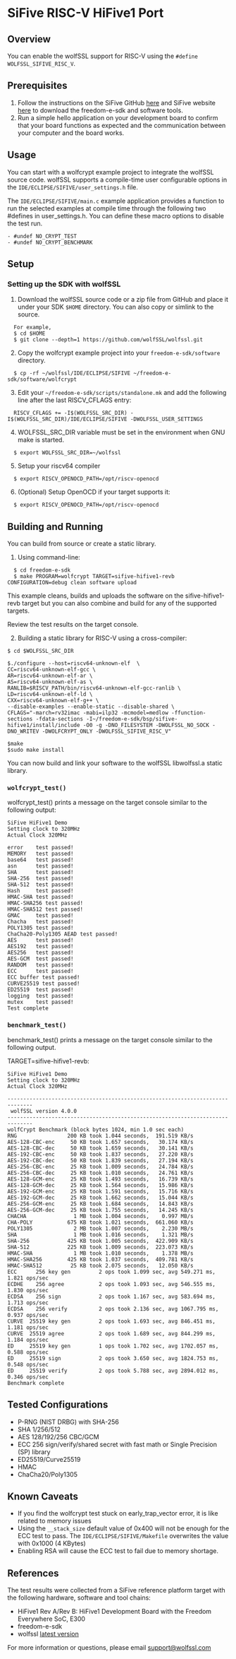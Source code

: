 # SiFive RISC-V HiFive1 Port

## Overview
You can enable the wolfSSL support for RISC-V using the `#define WOLFSSL_SIFIVE_RISC_V`.

## Prerequisites
1. Follow the instructions on the SiFive GitHub [here](https://github.com/sifive/freedom-e-sdk) and SiFive website [here](https://www.sifive.com/) to download the freedom-e-sdk and software tools.
3. Run a simple hello application on your development board to confirm that your board functions as expected and the communication between your computer and the board works.

## Usage
You can start with a wolfcrypt example project to integrate the wolfSSL source code.
wolfSSL supports a compile-time user configurable options in the `IDE/ECLIPSE/SIFIVE/user_settings.h` file.

The `IDE/ECLIPSE/SIFIVE/main.c` example application provides a function to run the selected examples at compile time through the following two #defines in user_settings.h. You can define these macro options to disable the test run.
```
- #undef NO_CRYPT_TEST
- #undef NO_CRYPT_BENCHMARK
```

## Setup
### Setting up the SDK with wolfSSL
1. Download the wolfSSL source code or a zip file from GitHub and place it under your SDK `$HOME` directory. You can also copy or simlink to the source.
```
  For example,
  $ cd $HOME
  $ git clone --depth=1 https://github.com/wolfSSL/wolfssl.git

```
2. Copy the wolfcrypt example project into your `freedom-e-sdk/software` directory.

```
  $ cp -rf ~/wolfssl/IDE/ECLIPSE/SIFIVE ~/freedom-e-sdk/software/wolfcrypt
```

3. Edit your `~/freedom-e-sdk/scripts/standalone.mk` and add the following line after the last RISCV_CFLAGS entry:

```
  RISCV_CFLAGS += -I$(WOLFSSL_SRC_DIR) -I$(WOLFSSL_SRC_DIR)/IDE/ECLIPSE/SIFIVE -DWOLFSSL_USER_SETTINGS
```

4. WOLFSSL_SRC_DIR variable must be set in the environment when GNU make is started.

```
  $ export WOLFSSL_SRC_DIR=~/wolfssl
```

5. Setup your riscv64 compiler 

```
  $ export RISCV_OPENOCD_PATH=/opt/riscv-openocd
```
6. (Optional) Setup OpenOCD if your target supports it:

```
  $ export RISCV_OPENOCD_PATH=/opt/riscv-openocd
```
## Building and Running

You can build from source or create a static library.

1. Using command-line:

```
  $ cd freedom-e-sdk
  $ make PROGRAM=wolfcrypt TARGET=sifive-hifive1-revb CONFIGURATION=debug clean software upload
```
This example cleans, builds and uploads the software on the sifive-hifive1-revb target but you can also combine and build for any of the supported targets. 

Review the test results on the target console.

2. Building a static library for RISC-V using a cross-compiler:

```
$ cd $WOLFSSL_SRC_DIR

$./configure --host=riscv64-unknown-elf  \
CC=riscv64-unknown-elf-gcc \
AR=riscv64-unknown-elf-ar \
AS=riscv64-unknown-elf-as \
RANLIB=$RISCV_PATH/bin/riscv64-unknown-elf-gcc-ranlib \
LD=riscv64-unknown-elf-ld \
CXX=riscv64-unknown-elf-g++ \
--disable-examples --enable-static --disable-shared \
CFLAGS="-march=rv32imac -mabi=ilp32 -mcmodel=medlow -ffunction-sections -fdata-sections -I~/freedom-e-sdk/bsp/sifive-hifive1/install/include -O0 -g -DNO_FILESYSTEM -DWOLFSSL_NO_SOCK -DNO_WRITEV -DWOLFCRYPT_ONLY -DWOLFSSL_SIFIVE_RISC_V"

$make
$sudo make install
```
You can now build and link your software to the wolfSSL libwolfssl.a static library.

### `wolfcrypt_test()`

wolfcrypt_test() prints a message on the target console similar to the following output:

```
SiFive HiFive1 Demo
Setting clock to 320MHz
Actual Clock 320MHz

error    test passed!
MEMORY   test passed!
base64   test passed!
asn      test passed!
SHA      test passed!
SHA-256  test passed!
SHA-512  test passed!
Hash     test passed!
HMAC-SHA test passed!
HMAC-SHA256 test passed!
HMAC-SHA512 test passed!
GMAC     test passed!
Chacha   test passed!
POLY1305 test passed!
ChaCha20-Poly1305 AEAD test passed!
AES      test passed!
AES192   test passed!
AES256   test passed!
AES-GCM  test passed!
RANDOM   test passed!
ECC      test passed!
ECC buffer test passed!
CURVE25519 test passed!
ED25519  test passed!
logging  test passed!
mutex    test passed!
Test complete
```
### `benchmark_test()`

benchmark_test() prints a message on the target console similar to the following output.

TARGET=sifive-hifive1-revb:

```
SiFive HiFive1 Demo
Setting clock to 320MHz
Actual Clock 320MHz

------------------------------------------------------------------------------
 wolfSSL version 4.0.0
------------------------------------------------------------------------------
wolfCrypt Benchmark (block bytes 1024, min 1.0 sec each)
RNG                200 KB took 1.044 seconds,  191.519 KB/s
AES-128-CBC-enc     50 KB took 1.657 seconds,   30.174 KB/s
AES-128-CBC-dec     50 KB took 1.659 seconds,   30.141 KB/s
AES-192-CBC-enc     50 KB took 1.837 seconds,   27.220 KB/s
AES-192-CBC-dec     50 KB took 1.839 seconds,   27.194 KB/s
AES-256-CBC-enc     25 KB took 1.009 seconds,   24.784 KB/s
AES-256-CBC-dec     25 KB took 1.010 seconds,   24.761 KB/s
AES-128-GCM-enc     25 KB took 1.493 seconds,   16.739 KB/s
AES-128-GCM-dec     25 KB took 1.564 seconds,   15.986 KB/s
AES-192-GCM-enc     25 KB took 1.591 seconds,   15.716 KB/s
AES-192-GCM-dec     25 KB took 1.662 seconds,   15.044 KB/s
AES-256-GCM-enc     25 KB took 1.684 seconds,   14.843 KB/s
AES-256-GCM-dec     25 KB took 1.755 seconds,   14.245 KB/s
CHACHA               1 MB took 1.004 seconds,    0.997 MB/s
CHA-POLY           675 KB took 1.021 seconds,  661.060 KB/s
POLY1305             2 MB took 1.007 seconds,    2.230 MB/s
SHA                  1 MB took 1.016 seconds,    1.321 MB/s
SHA-256            425 KB took 1.005 seconds,  422.909 KB/s
SHA-512            225 KB took 1.009 seconds,  223.073 KB/s
HMAC-SHA             1 MB took 1.010 seconds,    1.378 MB/s
HMAC-SHA256        425 KB took 1.037 seconds,  409.781 KB/s
HMAC-SHA512         25 KB took 2.075 seconds,   12.050 KB/s
ECC      256 key gen         2 ops took 1.099 sec, avg 549.271 ms, 1.821 ops/sec
ECDHE    256 agree           2 ops took 1.093 sec, avg 546.555 ms, 1.830 ops/sec
ECDSA    256 sign            2 ops took 1.167 sec, avg 583.694 ms, 1.713 ops/sec
ECDSA    256 verify          2 ops took 2.136 sec, avg 1067.795 ms, 0.937 ops/sec
CURVE  25519 key gen         2 ops took 1.693 sec, avg 846.451 ms, 1.181 ops/sec
CURVE  25519 agree           2 ops took 1.689 sec, avg 844.299 ms, 1.184 ops/sec
ED     25519 key gen         1 ops took 1.702 sec, avg 1702.057 ms, 0.588 ops/sec
ED     25519 sign            2 ops took 3.650 sec, avg 1824.753 ms, 0.548 ops/sec
ED     25519 verify          2 ops took 5.788 sec, avg 2894.012 ms, 0.346 ops/sec
Benchmark complete
```

## Tested Configurations
- P-RNG (NIST DRBG) with SHA-256
- SHA 1/256/512
- AES 128/192/256 CBC/GCM
- ECC 256 sign/verify/shared secret with fast math or Single Precision (SP) library
- ED25519/Curve25519
- HMAC
- ChaCha20/Poly1305

## Known Caveats
- If you find the wolfcrypt test stuck on early_trap_vector error, it is like related to memory issues
- Using the `__stack_size` default value of 0x400 will not be enough for the ECC test to pass.
The `IDE/ECLIPSE/SIFIVE/Makefile` overwrites the value with 0x1000 (4 KBytes)
- Enabling RSA will cause the ECC test to fail due to memory shortage.

## References

The test results were collected from a SiFive reference platform target with the following hardware, software and tool chains:
- HiFive1 Rev A/Rev B: HiFive1 Development Board with the Freedom Everywhere SoC, E300
- freedom-e-sdk
- wolfssl [latest version](https://github.com/wolfSSL/wolfssl)

For more information or questions, please email [support@wolfssl.com](mailto:support@wolfssl.com)
